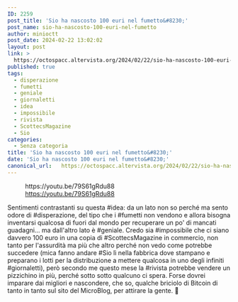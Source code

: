 ```yaml
---
ID: 2259
post_title: 'Sio ha nascosto 100 euri nel fumetto&#8230;'
post_name: sio-ha-nascosto-100-euri-nel-fumetto
author: minioctt
post_date: 2024-02-22 13:02:02
layout: post
link: >
  https://octospacc.altervista.org/2024/02/22/sio-ha-nascosto-100-euri-nel-fumetto/
published: true
tags:
  - disperazione
  - fumetti
  - geniale
  - giornaletti
  - idea
  - impossibile
  - rivista
  - ScottecsMagazine
  - Sio
categories:
  - Senza categoria
title: 'Sio ha nascosto 100 euri nel fumetto&#8230;'
date: 'Sio ha nascosto 100 euri nel fumetto&#8230;'
canonical_url:   https://octospacc.altervista.org/2024/02/22/sio-ha-nascosto-100-euri-nel-fumetto/
---
```

<!-- wp:embed {"url":"https://youtu.be/79S61gRdu88","type":"video","providerNameSlug":"youtube","responsive":true,"className":"wp-embed-aspect-16-9 wp-has-aspect-ratio"} -->
<figure class="wp-block-embed is-type-video is-provider-youtube wp-block-embed-youtube wp-embed-aspect-16-9 wp-has-aspect-ratio"><div class="wp-block-embed__wrapper">
https://youtu.be/79S61gRdu88
</div><figcaption class="wp-element-caption"><a href="https://youtu.be/79S61gRdu88">https://youtu.be/79S61gRdu88</a></figcaption></figure>
<!-- /wp:embed -->

<!-- wp:paragraph -->
<p>Sentimenti contrastanti su questa #idea: da un lato non so perché ma sento odore di #disperazione, del tipo che i #fumetti non vendono e allora bisogna inventarsi qualcosa di fuori dal mondo per recuperare un po' di mancati guadagni... ma dall'altro lato è #geniale. Credo sia #impossibile che ci siano davvero 100 euro in una copia di #ScottecsMagazine in commercio, non tanto per l'assurdità ma più che altro perché non vedo come potrebbe succedere (mica fanno andare #Sio lì nella fabbrica dove stampano e preparano i lotti per la distribuzione a mettere qualcosa in uno degli infiniti #giornaletti), però secondo me questo mese la #rivista potrebbe vendere un pizzichino in più, perché sotto sotto qualcuno ci spera. Forse dovrei imparare dai migliori e nascondere, che so, qualche briciolo di Bitcoin di tanto in tanto sul sito del MicroBlog, per attirare la gente. 🤔️</p>
<!-- /wp:paragraph -->